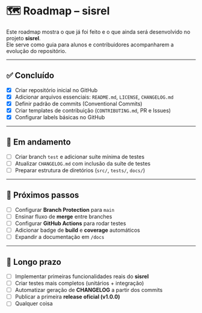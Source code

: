 # 🗺️ Roadmap – sisrel

Este roadmap mostra o que já foi feito e o que ainda será desenvolvido no projeto **sisrel**.  
Ele serve como guia para alunos e contribuidores acompanharem a evolução do repositório.

---

## ✅ Concluído
- [x] Criar repositório inicial no GitHub
- [x] Adicionar arquivos essenciais: `README.md`, `LICENSE`, `CHANGELOG.md`
- [x] Definir padrão de commits (Conventional Commits)
- [x] Criar templates de contribuição (`CONTRIBUTING.md`, PR e Issues)
- [x] Configurar labels básicas no GitHub

---

## 🚧 Em andamento
- [ ] Criar branch `test` e adicionar suíte mínima de testes
- [ ] Atualizar `CHANGELOG.md` com inclusão da suíte de testes
- [ ] Preparar estrutura de diretórios (`src/`, `tests/`, `docs/`)

---

## 📌 Próximos passos
- [ ] Configurar **Branch Protection** para `main`
- [ ] Ensinar fluxo de **merge** entre branches
- [ ] Configurar **GitHub Actions** para rodar testes
- [ ] Adicionar badge de **build** e **coverage** automáticos
- [ ] Expandir a documentação em `/docs`

---

## 🎯 Longo prazo
- [ ] Implementar primeiras funcionalidades reais do **sisrel**
- [ ] Criar testes mais completos (unitários + integração)
- [ ] Automatizar geração de **CHANGELOG** a partir dos commits
- [ ] Publicar a primeira **release oficial (v1.0.0)**
- [ ] Qualquer coisa
